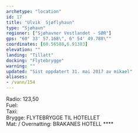 ```yaml
---
archetype: "location"
id: 17
title: "Ulvik  Sjøflyhavn"
type: "Sjøhavn"
regioner: ["Sjøhavner Vestlandet - SØR"]
gps: "60° 33' 57.168\", 6° 54' 49.788\""
coordinates: [60.56588,6.91383]
elevation: ""
landing: "Tillatt"
docking: "Flytebrygge"
warning: ""
updated: "Sist oppdatert 31. mai 2017 av mikael"
aliases:
- /vann/154
---
```


Radio: 123,50\
Fuel:\
Taxi:\
Brygge: FLYTEBRYGGE TIL HOTELLET\
Mat: / Overnatting:  BRAKANES HOTELL ****
